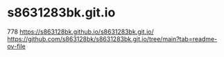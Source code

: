 # s8631283bk.git.io
778
https://s863128bk.github.io/s8631283bk.git.io/
https://github.com/s863128bk/s8631283bk.git.io/tree/main?tab=readme-ov-file
